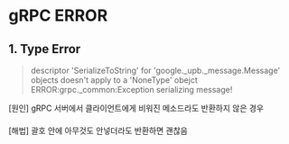 # gRPC ERROR 

## 1. Type Error

> descriptor 'SerializeToString' for 'google._upb._message.Message' objects doesn't apply to a 'NoneType' obejct
> ERROR:grpc._common:Exception serializing message!
  
  [원인] gRPC 서버에서 클라이언트에게 비워진 메소드라도 반환하지 않은 경우 
####
  [해법] 괄호 안에 아무것도 안넣더라도 반환하면 괜찮음

